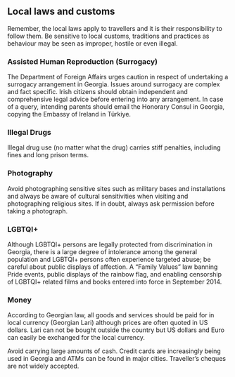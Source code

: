 ## Local laws and customs

Remember, the local laws apply to travellers and it is their responsibility to follow them. Be sensitive to local customs, traditions and practices as behaviour may be seen as improper, hostile or even illegal.

### **Assisted Human Reproduction (Surrogacy)**

The Department of Foreign Affairs urges caution in respect of undertaking a surrogacy arrangement in Georgia. Issues around surrogacy are complex and fact specific. Irish citizens should obtain independent and comprehensive legal advice before entering into any arrangement. In case of a query, intending parents should email the Honorary Consul in Georgia, copying the Embassy of Ireland in Türkiye.

### **Illegal Drugs**

Illegal drug use (no matter what the drug) carries stiff penalties, including fines and long prison terms.

### **Photography**

Avoid photographing sensitive sites such as military bases and installations and always be aware of cultural sensitivities when visiting and photographing religious sites. If in doubt, always ask permission before taking a photograph.

### **LGBTQI+**

Although LGBTQI+ persons are legally protected from discrimination in Georgia, there is a large degree of intolerance among the general population and LGBTQI+ persons often experience targeted abuse; be careful about public displays of affection. A “Family Values” law banning Pride events, public displays of the rainbow flag, and enabling censorship of LGBTQI+ related films and books entered into force in September 2014.

### **Money**

According to Georgian law, all goods and services should be paid for in local currency (Georgian Lari) although prices are often quoted in US dollars. Lari can not be bought outside the country but US dollars and Euro can easily be exchanged for the local currency.

Avoid carrying large amounts of cash. Credit cards are increasingly being used in Georgia and ATMs can be found in major cities. Traveller’s cheques are not widely accepted.